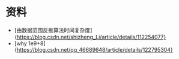# 资料
* [由数据范围反推算法时间复杂度]{https://blog.csdn.net/shizheng_Li/article/details/112254077}
* [why 1e9+8]{https://blog.csdn.net/qq_46689648/article/details/122795304}